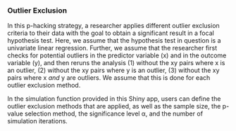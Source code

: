 ### Outlier Exclusion

In this p-hacking strategy, a researcher applies different outlier exclusion criteria to their data with the goal to obtain a significant result in a focal hypothesis test. Here, we assume that the hypothesis test in question is a univariate linear regression. Further, we assume that the researcher first checks for potential outliers in the predictor variable (x) and in the outcome variable (y), and then reruns the analysis (1) without the xy pairs where x is an outlier, (2) without the xy pairs where y is an outlier, (3) without the xy pairs where x *and* y are outliers. We assume that this is done for each outlier exclusion method.

In the simulation function provided in this Shiny app, users can define the outlier exclusion methods that are applied, as well as the sample size, the p-value selection method, the significance level &alpha;, and the number of simulation iterations.


